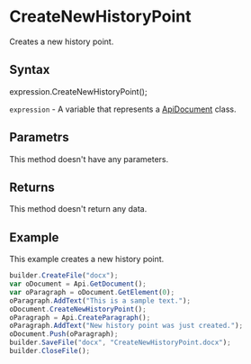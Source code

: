 # CreateNewHistoryPoint

Creates a new history point.

## Syntax

expression.CreateNewHistoryPoint();

`expression` - A variable that represents a [ApiDocument](../ApiDocument.md) class.

## Parametrs

This method doesn't have any parameters.

## Returns

This method doesn't return any data.

## Example

This example creates a new history point.

```javascript
builder.CreateFile("docx");
var oDocument = Api.GetDocument();
var oParagraph = oDocument.GetElement(0);
oParagraph.AddText("This is a sample text.");
oDocument.CreateNewHistoryPoint();
oParagraph = Api.CreateParagraph();
oParagraph.AddText("New history point was just created.");
oDocument.Push(oParagraph);
builder.SaveFile("docx", "CreateNewHistoryPoint.docx");
builder.CloseFile();
```